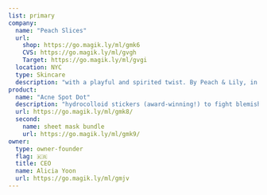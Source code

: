 ```yaml
---
list: primary
company:
  name: "Peach Slices"
  url:
    shop: https://go.magik.ly/ml/gmk6
    CVS: https://go.magik.ly/ml/gvgh
    Target: https://go.magik.ly/ml/gvgi
  location: NYC
  type: Skincare
  description: "with a playful and spirited twist. By Peach & Lily, in exclusive partnership with CVS"
product:
  name: "Acne Spot Dot"
  description: "hydrocolloid stickers (award-winning!) to fight blemishes"
  url: https://go.magik.ly/ml/gmk8/
  second:
    name: sheet mask bundle
    url: https://go.magik.ly/ml/gmk9/
owner:
  type: owner-founder
  flag: 🇰🇷
  title: CEO
  name: Alicia Yoon
  url: https://go.magik.ly/ml/gmjv
---
```

